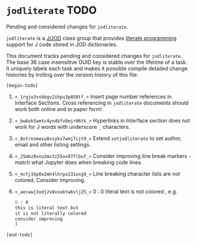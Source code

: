 
`jodliterate` TODO
==================

Pending and considered changes for `jodliterate`.

`jodliterate` is a [J/JOD](https://analyzethedatanotthedrivel.org/the-jod-page/) class group that provides
[literate programming](http://literateprogramming.com/index.html) support
for J code stored in JOD dictionaries.

This document tracks pending and considered changes for `jodliterate`.
The base 36 case insensitive GUID key is stable over the lifetime of a task. It uniquely
labels each task and makes it possible compile detailed change histories
by trolling over the version history of this file.

`[begin-todo]`

1. `<_1rgjo3vsbbgv2ihpu3p858tf_>` Insert page number references in Interface Sections. Cross referencing in
   `jodliterate` documents should work both online and in paper form!

2. `<_bw6ok5amtc4yn4bfv8mjr06tk_>` Hyperlinks in Interface section does not work for J words with underscore `_` characters.

3. `<_8otrnxmwsu0vsykx7wmj7ijt9_>` Extend `setjodliterate` to set author, email and other listing settings.

4. `<_25mbz8vnu3mx3i55ox97flbuf_>` Consider improving line break markers - match what Jupyter does when breaking code lines.

5. `<_4ctj1kp0o2mh4lhrpx231esg9_>` Line breaking character lists are not colored. Consider improving.

6. `<_aecwwj3odj2v8xxoktw6vlj25_>` 0 : 0 literal text is not colored , e.g.
    ```J
    0 : 0
    this is literal text but
    it is not literally colored
    consider improving
    )
    ```

`[end-todo]`